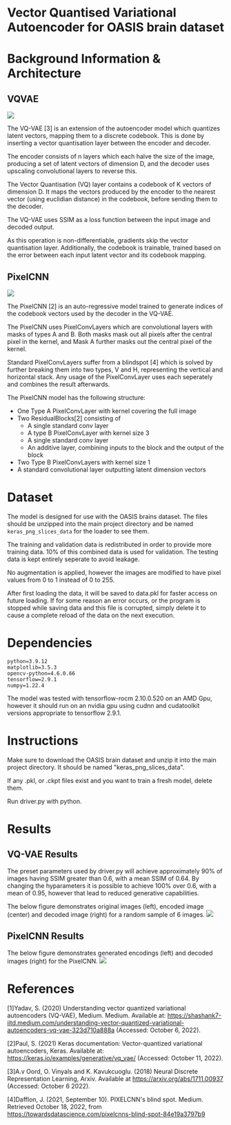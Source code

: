 # Vector Quantised Variational Autoencoder for OASIS brain dataset
# Background Information & Architecture
## VQVAE
![](resources/VQVAE-Architecture.png)

The VQ-VAE [3] is an extension of the autoencoder model which quantizes latent vectors, mapping them to a discrete codebook. This is done by inserting a vector quantisation layer between the encoder and decoder.

The encoder consists of n layers which each halve the size of the image, producing a set of latent vectors of dimension D, and the decoder uses upscaling convolutional layers to reverse this.

The Vector Quantisation (VQ) layer contains a codebook of K vectors of dimension D. It maps the vectors produced by the encoder to the nearest vector (using euclidian distance) in the codebook, before sending them to the decoder.

The VQ-VAE uses SSIM as a loss function between the input image and decoded output.

As this operation is non-differentiable, gradients skip the vector quantisation layer. Additionally, the codebook is trainable, trained based on the error between each input latent vector and its codebook mapping.


## PixelCNN
![](resources/GatedCNN.png)

The PixelCNN [2] is an auto-regressive model trained to generate indices of the codebook vectors used by the decoder in the VQ-VAE.

The PixelCNN uses PixelConvLayers which are convolutional layers with masks of types A and B. Both masks mask out all pixels after the central pixel in the kernel, and Mask A further masks out the central pixel of the kernel.

Standard PixelConvLayers suffer from a blindspot [4] which is solved by further breaking them into two types, V and H, representing the vertical and horizontal stack. Any usage of the PixelConvLayer uses each seperately and combines the result afterwards.

The PixelCNN model has the following structure:
- One Type A PixelConvLayer with kernel covering the full image
- Two ResidualBlocks[2] consisting of
  - A single standard conv layer
  - A type B PixelConvLayer with kernel size 3
  - A single standard conv layer
  - An additive layer, combining inputs to the block and the output of the block
- Two Type B PixelConvLayers with kernel size 1
- A standard convolutional layer outputting latent dimension vectors

# Dataset
The model is designed for use with the OASIS brains dataset. The files should be unzipped into the main project directory and be named `keras_png_slices_data` for the loader to see them.

The training and validation data is redistributed in order to provide more training data. 10% of this combined data is used for validation. The testing data is kept entirely seperate to avoid leakage.

No augmentation is applied, however the images are modified to have pixel values from 0 to 1 instead of 0 to 255. 

After first loading the data, it will be saved to data.pkl for faster access on future loading. If for some reason an error occurs, or the program is stopped while saving data and this file is corrupted, simply delete it to cause a complete reload of the data on the next execution.

# Dependencies
```
python=3.9.12
matplotlib=3.5.3
opencv-python=4.6.0.66
tensorflow=2.9.1
numpy=1.22.4
```
The model was tested with tensorflow-rocm 2.10.0.520 on an AMD Gpu, however it should run on an nvidia gpu using cudnn and cudatoolkit versions appropriate to tensorflow 2.9.1.

# Instructions
Make sure to download the OASIS brain dataset and unzip it into the main project directory. It should be named "keras_png_slices_data".

If any .pkl, or .ckpt files exist and you want to train a fresh model, delete them.

Run driver.py with python.

# Results
## VQ-VAE Results
The preset parameters used by driver.py will achieve approximately 90% of images having SSIM greater than 0.6, with a mean SSIM of 0.64. By changing the hyparameters it is possible to achieve 100% over 0.6, with a mean of 0.95, however that lead to reduced generative capabilities.

The below figure demonstrates original images (left), encoded image (center) and decoded image (right) for a random sample of 6 images.
![](resources/VQVAE-Demo.png)

## PixelCNN Results
The below figure demonstrates generated encodings (left) and decoded images (right) for the PixelCNN.
![](resources/PixelCNN-Demo.png)
# References
[1]Yadav, S. (2020) Understanding vector quantized variational autoencoders (VQ-VAE), Medium. Medium. Available at: https://shashank7-iitd.medium.com/understanding-vector-quantized-variational-autoencoders-vq-vae-323d710a888a (Accessed: October 6, 2022). 

[2]Paul, S. (2021) Keras documentation: Vector-quantized variational autoencoders, Keras. Available at: https://keras.io/examples/generative/vq_vae/ (Accessed: October 11, 2022). 

[3]A.v Oord, O. Vinyals and K. Kavukcuoglu. (2018) Neural Discrete Representation Learning, Arxiv. Available at https://arxiv.org/abs/1711.00937 (Accessed: October 6 2022).

[4]Dafflon, J. (2021, September 10). PIXELCNN's blind spot. Medium. Retrieved October 18, 2022, from https://towardsdatascience.com/pixelcnns-blind-spot-84e19a3797b9 
